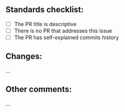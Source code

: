 <!--
📣 READ CAREFULLY BEFORE CREATING THIS PR 📣
1️⃣ This PR template is exclusively for DOCUMENTATION
2️⃣ The PR title must start from "docs:"
3️⃣ The PR title must be written in lowercase
-->

## Standards checklist:
- [ ] The PR title is descriptive
- [ ] There is no PR that addresses this issue
- [ ] The PR has self-explained commits history

## Changes:
...

## Other comments:
...
